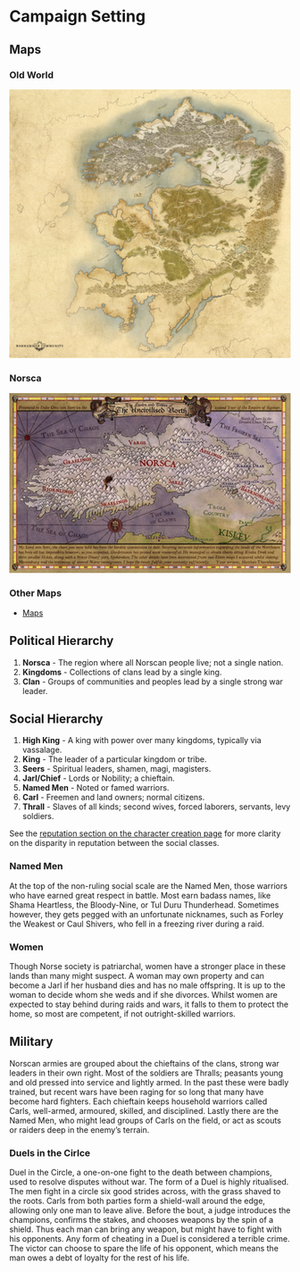 # Campaign Setting

## Maps

### Old World
![Old World](resources/maps/old-world.jpg)

### Norsca
![Norsca](resources/maps/map-norsca-factions.jpg)

### Other Maps
- [Maps](resources/maps)


## Political Hierarchy
1. **Norsca** - The region where all Norscan people live; not a single nation.
1. **Kingdoms** - Collections of clans lead by a single king.
1. **Clan** - Groups of communities and peoples lead by a single strong war leader.


## Social Hierarchy
1. **High King** - A king with power over many kingdoms, typically via vassalage.
1. **King** - The leader of a particular kingdom or tribe.
1. **Seers** - Spiritual leaders, shamen, magi, magisters.
1. **Jarl/Chief** - Lords or Nobility; a chieftain. 
1. **Named Men** - Noted or famed warriors.
1. **Carl** - Freemen and land owners; normal citizens.
1. **Thrall** - Slaves of all kinds; second wives, forced laborers, servants, levy soldiers.

See the [reputation section on the character creation page](character-creation.md#reputation) for more clarity on the disparity in reputation between the social classes.

### Named Men
At the top of the non-ruling social scale are the Named Men, those warriors who have earned great respect in battle. Most earn badass names, like Shama Heartless, the Bloody-Nine, or Tul Duru Thunderhead. Sometimes however, they gets pegged with an unfortunate nicknames, such as Forley the Weakest or Caul Shivers, who fell in a freezing river during a raid.

### Women
Though Norse society is patriarchal, women have a stronger place in these lands than many might suspect. A woman may own property and can become a Jarl if her husband dies and has no male offspring. It is up to the woman to decide whom she weds and if she divorces. Whilst women are expected to stay behind during raids and wars, it falls to them to protect the home, so most are competent, if not outright-skilled warriors.


## Military
Norscan armies are grouped about the chieftains of the clans, strong war leaders in their own right. Most of the soldiers are Thralls; peasants young and old pressed into service and lightly armed. In the past these were badly trained, but recent wars have been raging for so long that many have become hard fighters. Each chieftain keeps household warriors called Carls, well-armed, armoured, skilled, and disciplined. Lastly there are the Named Men, who might lead groups of Carls on the field, or act as scouts or raiders deep in the enemy’s terrain.

### Duels in the Cirlce
Duel in the Circle, a one-on-one fight to the death between champions, used to resolve disputes without war. The form of a Duel is highly ritualised. The men fight in a circle six good strides across, with the grass shaved to the roots. Carls from both parties form a shield-wall around the edge, allowing only one man to leave alive. Before the bout, a judge introduces the champions, confirms the stakes, and chooses weapons by the spin of a shield. Thus each man can bring any weapon, but might have to fight with his opponents. Any form of cheating in a Duel is considered a terrible crime. The victor can choose to spare the life of his opponent, which means the man owes a debt of loyalty for the rest of his life.
